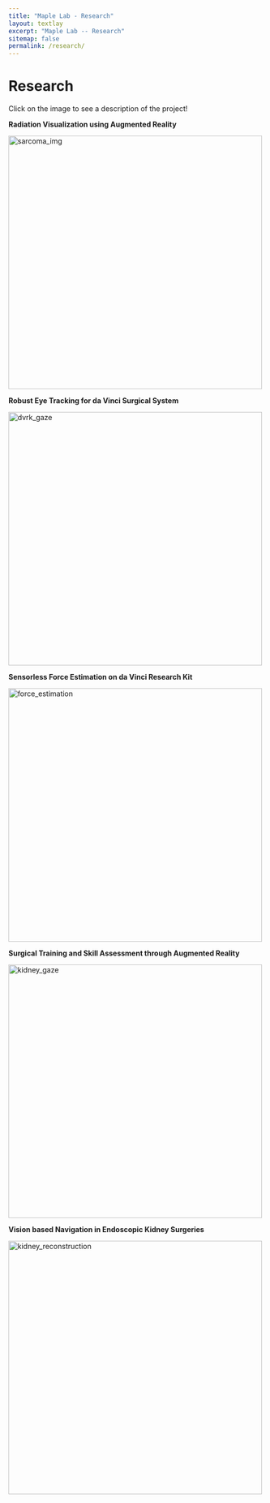 ```yaml
---
title: "Maple Lab - Research"
layout: textlay
excerpt: "Maple Lab -- Research"
sitemap: false
permalink: /research/
---
```


# Research
Click on the image to see a description of the project!

**Radiation Visualization using Augmented Reality** 

<p>
  <a href="{{ site.url }}{{ site.baseurl }}/research/sarcoma" title="Sarcoma">
    <img src="{{ site.url }}{{ site.baseurl }}/images/researchpic/sarcoma.png" alt="sarcoma_img" style="width: 500px"/>
  </a>
</p>

**Robust Eye Tracking for da Vinci Surgical System**

<p>
  <a href="{{ site.url }}{{ site.baseurl }}/research/dvrk_gaze" title="dvrk_gaze">
    <img src="{{ site.url }}{{ site.baseurl }}/images/researchpic/dvrk_gaze.png" alt="dvrk_gaze" style="width: 500px"/>
  </a>
</p>

**Sensorless Force Estimation on da Vinci Research Kit**

<p>
  <a href="{{ site.url }}{{ site.baseurl }}/research/force_estimation" title="force_estimation">
    <img src="{{ site.url }}{{ site.baseurl }}/images/researchpic/force_estimation.jpg" alt="force_estimation" style="width: 500px"/>
  </a>
</p>

**Surgical Training and Skill Assessment through Augmented Reality**

<p>
  <a href="{{ site.url }}{{ site.baseurl }}/research/kidney_gaze" title="kidney_gaze">
    <img src="{{ site.url }}{{ site.baseurl }}/images/researchpic/kidney_gaze.png" alt="kidney_gaze" style="width: 500px"/>
  </a>
</p>

**Vision based Navigation in Endoscopic Kidney Surgeries**

<p>
  <a href="{{ site.url }}{{ site.baseurl }}/research/kidney_reconstruction" title="kidney_reconstruction">
    <img src="{{ site.url }}{{ site.baseurl }}/images/researchpic/kidney_reco.png" alt="kidney_reconstruction" style="width: 500px"/>
  </a>
</p>

<!-- **Radiation Visualization using Augmented Reality** 

[![homepage][1]][2]

[1]:  {{ site.url }}{{ site.baseurl }}/images/researchpic/sarcoma.png
[2]:  {{ site.url }}{{ site.baseurl }}/research_projs/sarcoma

**Robust Eye Tracking for da Vinci Surgical System**

[![homepage][1]][2]

[1]:  {{ site.url }}{{ site.baseurl }}/images/researchpic/dvrk_gaze.png
[2]:  {{ site.url }}{{ site.baseurl }}/research_projs/dvrk_gaze

**Sensorless Force Estimation on da Vinci Research Kit**

[![homepage][1]][2]

[1]:  {{ site.url }}{{ site.baseurl }}/images/researchpic/force_estimation.png
[2]:  {{ site.url }}{{ site.baseurl }}/research_projs/force_estimation

**Surgical Training and Skill Assessment through Augmented Reality**
[![homepage][1]][2]

[1]:  {{ site.url }}{{ site.baseurl }}/images/researchpic/kidney_gaze.png
[2]:  {{ site.url }}{{ site.baseurl }}/research/kidney_gaze

**Vision based Navigation in Endoscopic Kidney Surgeries**
[![homepage][1]][2]

[1]:  {{ site.url }}{{ site.baseurl }}/images/researchpic/kidney_reco.png
[2]:  {{ site.url }}{{ site.baseurl }}/research_projs/kidney_reconstruction -->